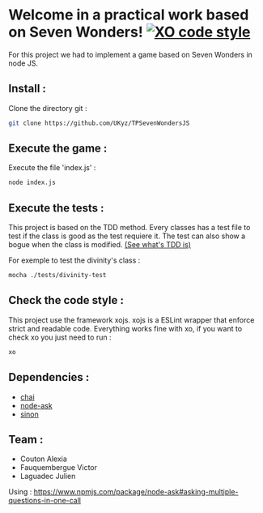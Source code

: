 # Welcome in a practical work based on Seven Wonders! [![XO code style](https://img.shields.io/badge/code_style-XO-5ed9c7.svg)](https://github.com/xojs/xo)


For this project we had to implement a game based on Seven Wonders in node JS.

## Install : 
  Clone the directory git :
  
```bash
git clone https://github.com/UKyz/TPSevenWondersJS
```

## Execute the game :
  Execute the file 'index.js' :
  
```bash
node index.js
```

## Execute the tests :
  This project is based on the TDD method. Every classes has a test file to test if the class is good as the test requiere it. The test can also show a bogue when the class is modified. [(See what's TDD is)][TDDWiki]
  
  For exemple to test the divinity's class : 
  
```bash
mocha ./tests/divinity-test
```

## Check the code style :
  This project use the framework xojs. xojs is a ESLint wrapper that enforce strict and readable code. Everything works fine with xo, if you want to check xo you just need to run : 
  
```bash
xo
```

## Dependencies :
  * [chai][chai]
  * [node-ask][node-ask]
  * [sinon][sinon]

## Team :
  * Couton Alexia
  * Fauquembergue Victor
  * Laguadec Julien

Using : https://www.npmjs.com/package/node-ask#asking-multiple-questions-in-one-call 

[TDDWiki]: https://en.wikipedia.org/wiki/Test-driven_development#Test_structure
[chai]: https://www.npmjs.com/package/chai
[node-ask]: https://www.npmjs.com/package/node-ask
[sinon]: https://www.npmjs.com/package/sinon

